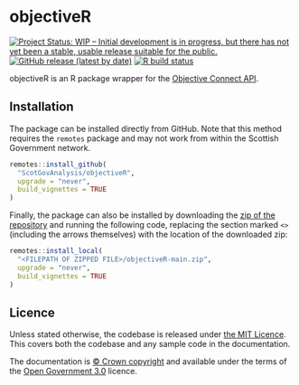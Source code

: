 
# objectiveR

<!-- badges: start -->

[![Project Status: WIP – Initial development is in progress, but there has not yet been a stable, usable release suitable for the public.](https://www.repostatus.org/badges/latest/wip.svg)](https://www.repostatus.org/#wip)
[![GitHub release (latest by date)](https://img.shields.io/github/v/release/scotgovanalysis/objectiveR)](https://github.com/scotgovanalysis/objectiveR/releases/latest)
[![R build status](https://github.com/scotgovanalysis/objectiveR/workflows/R-CMD-check/badge.svg)](https://github.com/scotgovanalysis/objectiveR/actions)

<!-- badges: end -->

objectiveR is an R package wrapper for the [Objective Connect API](https://secure.objectiveconnect.co.uk/publicapi/1/swagger-ui/index.html?configUrl=/publicapi/1/v3/api-docs/swagger-config#/). 


## Installation

The package can be installed directly from GitHub. 
Note that this method requires the `remotes` package and may not work from within the Scottish Government network.

``` r
remotes::install_github(
  "ScotGovAnalysis/objectiveR",
  upgrade = "never",
  build_vignettes = TRUE
)
```

Finally, the package can also be installed by downloading the [zip of the
repository](https://github.com/ScotGovAnalysis/objectiveR/archive/main.zip)
and running the following code, replacing the section marked `<>`
(including the arrows themselves) with the location of the downloaded
zip:

``` r
remotes::install_local(
  "<FILEPATH OF ZIPPED FILE>/objectiveR-main.zip",
  upgrade = "never",
  build_vignettes = TRUE
)
```


## Licence

Unless stated otherwise, the codebase is released under [the MIT
Licence](LICENCE).
This covers both the codebase and any sample code in
the documentation.

The documentation is [© Crown copyright](http://www.nationalarchives.gov.uk/information-management/re-using-public-sector-information/uk-government-licensing-framework/crown-copyright/) and available under the terms of the [Open Government 3.0](http://www.nationalarchives.gov.uk/doc/open-government-licence/version/3/) licence.
